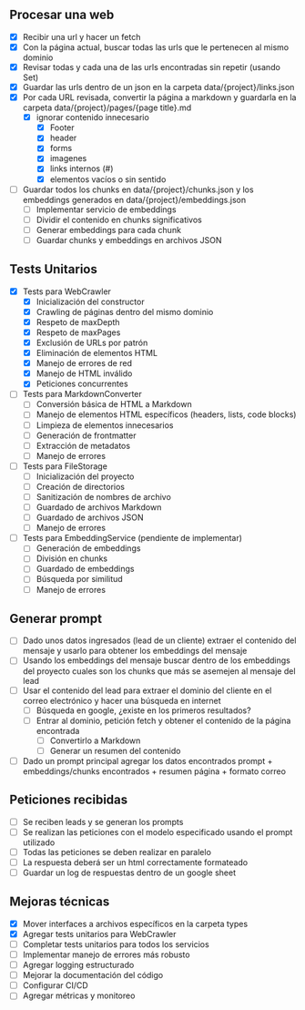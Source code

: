 ## Procesar una web
- [x] Recibir una url y hacer un fetch
- [x] Con la página actual, buscar todas las urls que le pertenecen al mismo dominio
- [x] Revisar todas y cada una de las urls encontradas sin repetir (usando Set)
- [x] Guardar las urls dentro de un json en la carpeta data/{project}/links.json
- [x] Por cada URL revisada, convertir la página a markdown y guardarla en la carpeta data/{project}/pages/{page title}.md
    - [x] ignorar contenido innecesario
        - [x] Footer
        - [x] header
        - [x] forms
        - [x] imagenes
        - [x] links internos (#)
        - [x] elementos vacíos o sin sentido
- [ ] Guardar todos los chunks en data/{project}/chunks.json y los embeddings generados en data/{project}/embeddings.json
    - [ ] Implementar servicio de embeddings
    - [ ] Dividir el contenido en chunks significativos
    - [ ] Generar embeddings para cada chunk
    - [ ] Guardar chunks y embeddings en archivos JSON

## Tests Unitarios
- [x] Tests para WebCrawler
    - [x] Inicialización del constructor
    - [x] Crawling de páginas dentro del mismo dominio
    - [x] Respeto de maxDepth
    - [x] Respeto de maxPages
    - [x] Exclusión de URLs por patrón
    - [x] Eliminación de elementos HTML
    - [x] Manejo de errores de red
    - [x] Manejo de HTML inválido
    - [x] Peticiones concurrentes
- [ ] Tests para MarkdownConverter
    - [ ] Conversión básica de HTML a Markdown
    - [ ] Manejo de elementos HTML específicos (headers, lists, code blocks)
    - [ ] Limpieza de elementos innecesarios
    - [ ] Generación de frontmatter
    - [ ] Extracción de metadatos
    - [ ] Manejo de errores
- [ ] Tests para FileStorage
    - [ ] Inicialización del proyecto
    - [ ] Creación de directorios
    - [ ] Sanitización de nombres de archivo
    - [ ] Guardado de archivos Markdown
    - [ ] Guardado de archivos JSON
    - [ ] Manejo de errores
- [ ] Tests para EmbeddingService (pendiente de implementar)
    - [ ] Generación de embeddings
    - [ ] División en chunks
    - [ ] Guardado de embeddings
    - [ ] Búsqueda por similitud
    - [ ] Manejo de errores

## Generar prompt
- [ ] Dado unos datos ingresados (lead de un cliente) extraer el contenido del mensaje y usarlo para obtener los embeddings del mensaje
- [ ] Usando los embeddings del mensaje buscar dentro de los embeddings del proyecto cuales son los chunks que más se asemejen al mensaje del lead
- [ ] Usar el contenido del lead para extraer el dominio del cliente en el correo electrónico y hacer una búsqueda en internet
    - [ ] Búsqueda en google, ¿existe en los primeros resultados?
    - [ ] Entrar al dominio, petición fetch y obtener el contenido de la página encontrada
        - [ ] Convertirlo a Markdown
        - [ ] Generar un resumen del contenido
- [ ] Dado un prompt principal agregar los datos encontrados prompt + embeddings/chunks encontrados + resumen página + formato correo

## Peticiones recibidas
- [ ] Se reciben leads y se generan los prompts
- [ ] Se realizan las peticiones con el modelo especificado usando el prompt utilizado
- [ ] Todas las peticiones se deben realizar en paralelo
- [ ] La respuesta deberá ser un html correctamente formateado
- [ ] Guardar un log de respuestas dentro de un google sheet

## Mejoras técnicas
- [x] Mover interfaces a archivos específicos en la carpeta types
- [x] Agregar tests unitarios para WebCrawler
- [ ] Completar tests unitarios para todos los servicios
- [ ] Implementar manejo de errores más robusto
- [ ] Agregar logging estructurado
- [ ] Mejorar la documentación del código
- [ ] Configurar CI/CD
- [ ] Agregar métricas y monitoreo
